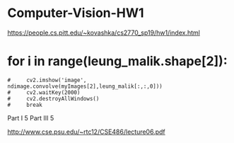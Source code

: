 # Computer-Vision-HW1

https://people.cs.pitt.edu/~kovashka/cs2770_sp19/hw1/index.html
# for i in range(leung_malik.shape[2]):
    #     cv2.imshow('image', ndimage.convolve(myImages[2],leung_malik[:,:,0]))
    #     cv2.waitKey(2000)
    #     cv2.destroyAllWindows()
    #     break
Part I
    5
Part III
    5

http://www.cse.psu.edu/~rtc12/CSE486/lecture06.pdf
